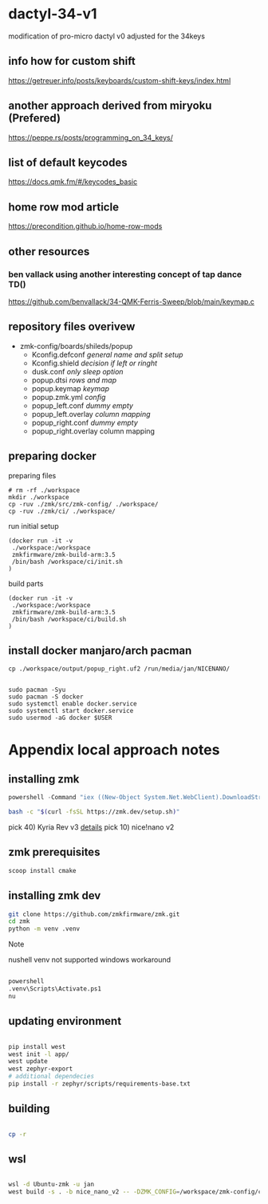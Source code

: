 # dactyl-34-v1

modification of pro-micro dactyl v0 adjusted for the 34keys

## info how for custom shift

<https://getreuer.info/posts/keyboards/custom-shift-keys/index.html>

## another approach derived from miryoku (Prefered)

<https://peppe.rs/posts/programming_on_34_keys/>

## list of default keycodes

<https://docs.qmk.fm/#/keycodes_basic>

## home row mod article

<https://precondition.github.io/home-row-mods>

## other resources

### ben vallack using another interesting concept of tap dance TD()

<https://github.com/benvallack/34-QMK-Ferris-Sweep/blob/main/keymap.c>

## repository files overivew

- zmk-config/boards/shileds/popup
  - Kconfig.defconf *general name and split setup*
  - Kconfig.shield *decision if left or ringht*
  - dusk.conf *only sleep option*
  - popup.dtsi *rows and map*
  - popup.keymap *keymap*
  - popup.zmk.yml *config*
  - popup_left.conf *dummy empty*
  - popup_left.overlay *column mapping*
  - popup_right.conf *dummy empty*
  - popup_right.overlay column mapping

## preparing docker

preparing files

```nu
# rm -rf ./workspace
mkdir ./workspace
cp -ruv ./zmk/src/zmk-config/ ./workspace/
cp -ruv ./zmk/ci/ ./workspace/
```

run initial setup

```nu
(docker run -it -v
 ./workspace:/workspace
 zmkfirmware/zmk-build-arm:3.5
 /bin/bash /workspace/ci/init.sh
)
```

build parts

```nu
(docker run -it -v
 ./workspace:/workspace
 zmkfirmware/zmk-build-arm:3.5
 /bin/bash /workspace/ci/build.sh
)
```

## install docker manjaro/arch pacman

```nu
cp ./workspace/output/popup_right.uf2 /run/media/jan/NICENANO/
```

```nu

sudo pacman -Syu
sudo pacman -S docker
sudo systemctl enable docker.service
sudo systemctl start docker.service
sudo usermod -aG docker $USER

```

# Appendix local approach notes

## installing zmk

```ps1
powershell -Command "iex ((New-Object System.Net.WebClient).DownloadString('https://zmk.dev/setup.ps1'))"
```

```bash
bash -c "$(curl -fsSL https://zmk.dev/setup.sh)"
```

pick 40) Kyria Rev v3 [details](https://zmk.dev/docs/hardware#composite)
pick 10) nice!nano v2

## zmk prerequisites

```bash
scoop install cmake
```

## installing zmk dev

```bash
git clone https://github.com/zmkfirmware/zmk.git
cd zmk
python -m venv .venv
```

> [!NOTE]
> nushell venv not supported windows workaround

```bash

powershell
.venv\Scripts\Activate.ps1
nu

```

## updating environment

```bash

pip install west
west init -l app/
west update
west zephyr-export
# additional dependecies
pip install -r zephyr/scripts/requirements-base.txt

```

## building

```bash

cp -r

```

## wsl

```bash

wsl -d Ubuntu-zmk -u jan
west build -s . -b nice_nano_v2 -- -DZMK_CONFIG=/workspace/zmk-config/config/ -DSHIELD=popup-left

```
